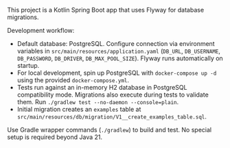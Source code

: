This project is a Kotlin Spring Boot app that uses Flyway for database migrations.

Development workflow:
- Default database: PostgreSQL. Configure connection via environment variables in `src/main/resources/application.yaml` (`DB_URL`, `DB_USERNAME`, `DB_PASSWORD`, `DB_DRIVER`, `DB_MAX_POOL_SIZE`). Flyway runs automatically on startup.
- For local development, spin up PostgreSQL with `docker-compose up -d` using the provided `docker-compose.yml`.
- Tests run against an in-memory H2 database in PostgreSQL compatibility mode. Migrations also execute during tests to validate them. Run `./gradlew test --no-daemon --console=plain`.
- Initial migration creates an `examples` table at `src/main/resources/db/migration/V1__create_examples_table.sql`.

Use Gradle wrapper commands (`./gradlew`) to build and test. No special setup is required beyond Java 21.
